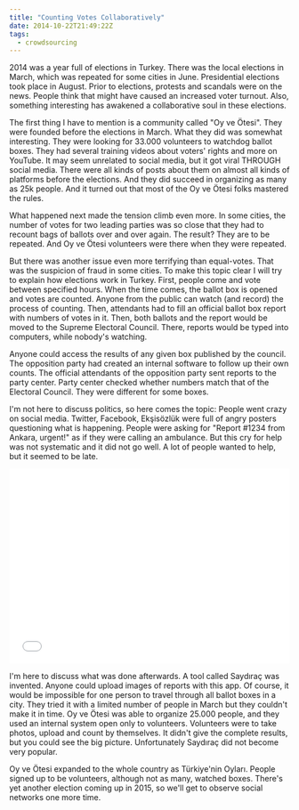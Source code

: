 ```yaml
---
title: "Counting Votes Collaboratively"
date: 2014-10-22T21:49:22Z
tags:
  - crowdsourcing
---
```


2014 was a year full of elections in Turkey. There was the local elections in March, which was repeated for some cities in June. Presidential elections took place in August. Prior to elections, protests and scandals were on the news. People think that might have caused an increased voter turnout. Also, something interesting has awakened a collaborative soul in these elections.

The first thing I have to mention is a community called "Oy ve Ötesi". They were founded before the elections in March. What they did was somewhat interesting. They were looking for 33.000 volunteers to watchdog ballot boxes. They had several training videos about voters' rights and more on YouTube. It may seem unrelated to social media, but it got viral THROUGH social media. There were all kinds of posts about them on almost all kinds of platforms before the elections. And they did succeed in organizing as many as 25k people. And it turned out that most of the Oy ve Ötesi folks mastered the rules.

What happened next made the tension climb even more. In some cities, the number of votes for two leading parties was so close that they had to recount bags of ballots over and over again. The result? They are to be repeated. And Oy ve Ötesi volunteers were there when they were repeated.

But there was another issue even more terrifying than equal-votes. That was the suspicion of fraud in some cities. To make this topic clear I will try to explain how elections work in Turkey. First, people come and vote between specified hours. When the time comes, the ballot box is opened and votes are counted. Anyone from the public can watch (and record) the process of counting. Then, attendants had to fill an official ballot box report with numbers of votes in it. Then, both ballots and the report would be moved to the Supreme Electoral Council. There, reports would be typed into computers, while nobody's watching.

Anyone could access the results of any given box published by the council. The opposition party had created an internal software to follow up their own counts. The official attendants of the opposition party sent reports to the party center. Party center checked whether numbers match that of the Electoral Council. They were different for some boxes.

I'm not here to discuss politics, so here comes the topic: People went crazy on social media. Twitter, Facebook, Ekşisözlük were full of angry posters questioning what is happening. People were asking for "Report #1234 from Ankara, urgent!" as if they were calling an ambulance. But this cry for help was not systematic and it did not go well. A lot of people wanted to help, but it seemed to be late.

<iframe width="100%" height="350" src="//www.youtube-nocookie.com/embed/A5A9-6-RTJg" frameborder="0" allowfullscreen></iframe>

I'm here to discuss what was done afterwards. A tool called Saydıraç was invented. Anyone could upload images of reports with this app. Of course, it would be impossible for one person to travel through all ballot boxes in a city. They tried it with a limited number of people in March but they couldn't make it in time. Oy ve Ötesi was able to organize 25.000 people, and they used an internal system open only to volunteers. Volunteers were to take photos, upload and count by themselves. It didn't give the complete results, but you could see the big picture. Unfortunately Saydıraç did not become very popular.

Oy ve Ötesi expanded to the whole country as Türkiye'nin Oyları. People signed up to be volunteers, although not as many, watched boxes. There's yet another election coming up in 2015, so we'll get to observe social networks one more time.
